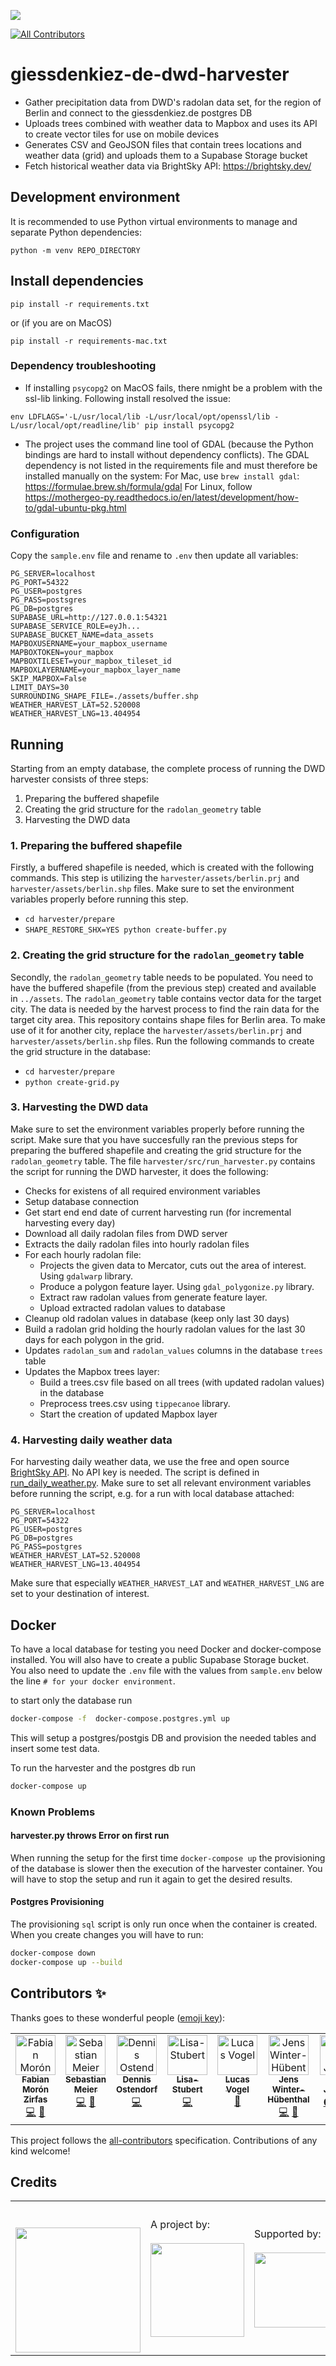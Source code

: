 ![](https://img.shields.io/badge/Built%20with%20%E2%9D%A4%EF%B8%8F-at%20Technologiestiftung%20Berlin-blue)

<!-- ALL-CONTRIBUTORS-BADGE:START - Do not remove or modify this section -->

[![All Contributors](https://img.shields.io/badge/all_contributors-7-orange.svg?style=flat-square)](#contributors-)

<!-- ALL-CONTRIBUTORS-BADGE:END -->

# giessdenkiez-de-dwd-harvester

- Gather precipitation data from DWD's radolan data set, for the region of Berlin and connect to the giessdenkiez.de postgres DB
- Uploads trees combined with weather data to Mapbox and uses its API to create vector tiles for use on mobile devices
- Generates CSV and GeoJSON files that contain trees locations and weather data (grid) and uploads them to a Supabase Storage bucket
- Fetch historical weather data via BrightSky API: https://brightsky.dev/ 

## Development environment

It is recommended to use Python virtual environments to manage and separate Python dependencies:

```
python -m venv REPO_DIRECTORY
```

## Install dependencies

```
pip install -r requirements.txt
```

or (if you are on MacOS)

```
pip install -r requirements-mac.txt
```

### Dependency troubleshooting

- If installing `psycopg2` on MacOS fails, there nmight be a problem with the ssl-lib linking. Following install resolved the issue:
```
env LDFLAGS='-L/usr/local/lib -L/usr/local/opt/openssl/lib -L/usr/local/opt/readline/lib' pip install psycopg2
```

- The project uses the command line tool of GDAL (because the Python bindings are hard to install without dependency conflicts). The GDAL dependency is not listed in the requirements file and must therefore be installed manually on the system: For Mac, use `brew install gdal`: https://formulae.brew.sh/formula/gdal For Linux, follow https://mothergeo-py.readthedocs.io/en/latest/development/how-to/gdal-ubuntu-pkg.html 

### Configuration

Copy the `sample.env` file and rename to `.env` then update all variables:

```
PG_SERVER=localhost
PG_PORT=54322
PG_USER=postgres
PG_PASS=postsgres
PG_DB=postgres
SUPABASE_URL=http://127.0.0.1:54321
SUPABASE_SERVICE_ROLE=eyJh...
SUPABASE_BUCKET_NAME=data_assets
MAPBOXUSERNAME=your_mapbox_username
MAPBOXTOKEN=your_mapbox
MAPBOXTILESET=your_mapbox_tileset_id
MAPBOXLAYERNAME=your_mapbox_layer_name
SKIP_MAPBOX=False
LIMIT_DAYS=30
SURROUNDING_SHAPE_FILE=./assets/buffer.shp
WEATHER_HARVEST_LAT=52.520008
WEATHER_HARVEST_LNG=13.404954
```

## Running

Starting from an empty database, the complete process of running the DWD harvester consists of three steps:

1. Preparing the buffered shapefile
2. Creating the grid structure for the `radolan_geometry` table
3. Harvesting the DWD data

### 1. Preparing the buffered shapefile

Firstly, a buffered shapefile is needed, which is created with the following commands. This step is utilizing the `harvester/assets/berlin.prj` and `harvester/assets/berlin.shp` files. Make sure to set the environment variables properly before running this step.

- `cd harvester/prepare`
- `SHAPE_RESTORE_SHX=YES python create-buffer.py`

### 2. Creating the grid structure for the `radolan_geometry` table

Secondly, the `radolan_geometry` table needs to be populated. You need to have the buffered shapefile (from the previous step) created and available in `../assets`. The `radolan_geometry` table contains vector data for the target city. The data is needed by the harvest process to find the rain data for the target city area. This repository contains shape files for Berlin area. To make use of it for another city, replace the `harvester/assets/berlin.prj` and `harvester/assets/berlin.shp` files. Run the following commands to create the grid structure in the database:

- `cd harvester/prepare`
- `python create-grid.py`

### 3. Harvesting the DWD data

Make sure to set the environment variables properly before running the script. Make sure that you have succesfully ran the previous steps for preparing the buffered shapefile and creating the grid structure for the `radolan_geometry` table. The file `harvester/src/run_harvester.py` contains the script for running the DWD harvester, it does the following:

- Checks for existens of all required environment variables
- Setup database connection
- Get start end end date of current harvesting run (for incremental harvesting every day)
- Download all daily radolan files from DWD server
- Extracts the daily radolan files into hourly radolan files
- For each hourly radolan file:
  - Projects the given data to Mercator, cuts out the area of interest. Using `gdalwarp` library.
  - Produce a polygon feature layer. Using `gdal_polygonize.py` library.
  - Extract raw radolan values from generate feature layer.
  - Upload extracted radolan values to database
- Cleanup old radolan values in database (keep only last 30 days)
- Build a radolan grid holding the hourly radolan values for the last 30 days for each polygon in the grid.
- Updates `radolan_sum` and `radolan_values` columns in the database `trees` table
- Updates the Mapbox trees layer:
  - Build a trees.csv file based on all trees (with updated radolan values) in the database
  - Preprocess trees.csv using `tippecanoe` library.
  - Start the creation of updated Mapbox layer

### 4. Harvesting daily weather data
For harvesting daily weather data, we use the free and open source [BrightSky API](https://brightsky.dev/docs/#/). No API key is needed. The script is defined in [run_daily_weather.py](harvester/src/run_daily_weather.py).
Make sure to set all relevant environment variables before running the script, e.g. for a run with local database attached:

```
PG_SERVER=localhost
PG_PORT=54322
PG_USER=postgres
PG_DB=postgres
PG_PASS=postgres
WEATHER_HARVEST_LAT=52.520008
WEATHER_HARVEST_LNG=13.404954
```

Make sure that especially `WEATHER_HARVEST_LAT` and `WEATHER_HARVEST_LNG` are set to your destination of interest.

## Docker

To have a local database for testing you need Docker and docker-compose installed. You will also have to create a public Supabase Storage bucket. You also need to update the `.env` file with the values from `sample.env` below the line `# for your docker environment`.

to start only the database run

```bash
docker-compose -f  docker-compose.postgres.yml up
```

This will setup a postgres/postgis DB and provision the needed tables and insert some test data.

To run the harvester and the postgres db run

```bash
docker-compose up
```

### Known Problems

#### harvester.py throws Error on first run

When running the setup for the first time `docker-compose up` the provisioning of the database is slower then the execution of the harvester container. You will have to stop the setup and run it again to get the desired results.

#### Postgres Provisioning

The provisioning `sql` script is only run once when the container is created. When you create changes you will have to run:

```bash
docker-compose down
docker-compose up --build

```

## Contributors ✨

Thanks goes to these wonderful people ([emoji key](https://allcontributors.org/docs/en/emoji-key)):

<!-- ALL-CONTRIBUTORS-LIST:START - Do not remove or modify this section -->
<!-- prettier-ignore-start -->
<!-- markdownlint-disable -->
<table>
  <tbody>
    <tr>
      <td align="center" valign="top" width="14.28%"><a href="https://fabianmoronzirfas.me/"><img src="https://avatars.githubusercontent.com/u/315106?v=4?s=64" width="64px;" alt="Fabian Morón Zirfas"/><br /><sub><b>Fabian Morón Zirfas</b></sub></a><br /><a href="https://github.com/technologiestiftung/giessdenkiez-de-dwd-harvester/commits?author=ff6347" title="Code">💻</a> <a href="https://github.com/technologiestiftung/giessdenkiez-de-dwd-harvester/commits?author=ff6347" title="Documentation">📖</a></td>
      <td align="center" valign="top" width="14.28%"><a href="http://www.sebastianmeier.eu/"><img src="https://avatars.githubusercontent.com/u/302789?v=4?s=64" width="64px;" alt="Sebastian Meier"/><br /><sub><b>Sebastian Meier</b></sub></a><br /><a href="https://github.com/technologiestiftung/giessdenkiez-de-dwd-harvester/commits?author=sebastian-meier" title="Code">💻</a> <a href="https://github.com/technologiestiftung/giessdenkiez-de-dwd-harvester/commits?author=sebastian-meier" title="Documentation">📖</a></td>
      <td align="center" valign="top" width="14.28%"><a href="https://github.com/dnsos"><img src="https://avatars.githubusercontent.com/u/15640196?v=4?s=64" width="64px;" alt="Dennis Ostendorf"/><br /><sub><b>Dennis Ostendorf</b></sub></a><br /><a href="https://github.com/technologiestiftung/giessdenkiez-de-dwd-harvester/commits?author=dnsos" title="Code">💻</a></td>
      <td align="center" valign="top" width="14.28%"><a href="https://github.com/Lisa-Stubert"><img src="https://avatars.githubusercontent.com/u/61182572?v=4?s=64" width="64px;" alt="Lisa-Stubert"/><br /><sub><b>Lisa-Stubert</b></sub></a><br /><a href="https://github.com/technologiestiftung/giessdenkiez-de-dwd-harvester/commits?author=Lisa-Stubert" title="Code">💻</a></td>
      <td align="center" valign="top" width="14.28%"><a href="https://github.com/vogelino"><img src="https://avatars.githubusercontent.com/u/2759340?v=4?s=64" width="64px;" alt="Lucas Vogel"/><br /><sub><b>Lucas Vogel</b></sub></a><br /><a href="https://github.com/technologiestiftung/giessdenkiez-de-dwd-harvester/commits?author=vogelino" title="Documentation">📖</a></td>
      <td align="center" valign="top" width="14.28%"><a href="https://github.com/JensWinter"><img src="https://avatars.githubusercontent.com/u/6548550?v=4?s=64" width="64px;" alt="Jens Winter-Hübenthal"/><br /><sub><b>Jens Winter-Hübenthal</b></sub></a><br /><a href="https://github.com/technologiestiftung/giessdenkiez-de-dwd-harvester/commits?author=JensWinter" title="Code">💻</a> <a href="https://github.com/technologiestiftung/giessdenkiez-de-dwd-harvester/issues?q=author%3AJensWinter" title="Bug reports">🐛</a></td>
      <td align="center" valign="top" width="14.28%"><a href="https://simonjockers.de"><img src="https://avatars.githubusercontent.com/u/449739?v=4?s=64" width="64px;" alt="Simon Jockers"/><br /><sub><b>Simon Jockers</b></sub></a><br /><a href="#infra-sjockers" title="Infrastructure (Hosting, Build-Tools, etc)">🚇</a> <a href="https://github.com/technologiestiftung/giessdenkiez-de-dwd-harvester/commits?author=sjockers" title="Code">💻</a> <a href="https://github.com/technologiestiftung/giessdenkiez-de-dwd-harvester/issues?q=author%3Asjockers" title="Bug reports">🐛</a></td>
    </tr>
  </tbody>
</table>

<!-- markdownlint-restore -->
<!-- prettier-ignore-end -->

<!-- ALL-CONTRIBUTORS-LIST:END -->

This project follows the [all-contributors](https://github.com/all-contributors/all-contributors) specification. Contributions of any kind welcome!

## Credits

<table>
  <tr>
    <td>
      <a src="https://citylab-berlin.org/en/start/">
        <br />
        <br />
        <img width="200" src="https://logos.citylab-berlin.org/logo-citylab-berlin.svg" />
      </a>
    </td>
    <td>
      A project by: <a src="https://www.technologiestiftung-berlin.de/en/">
        <br />
        <br />
        <img width="150" src="https://logos.citylab-berlin.org/logo-technologiestiftung-berlin-en.svg" />
      </a>
    </td>
    <td>
      Supported by:
      <br />
      <br />
      <img width="120" src="https://logos.citylab-berlin.org/logo-berlin.svg" />
    </td>
  </tr>
</table>
